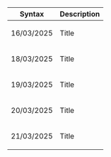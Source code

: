 
| Syntax | Description |
| --- | ----------- |
| <p>16/03/2025</p> | Title |
| <p>18/03/2025</p> | Title |
| <p>19/03/2025</p> | Title |
| <p>20/03/2025</p> | Title |
| <p>21/03/2025</p> | Title |
